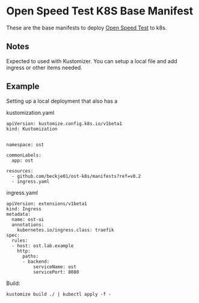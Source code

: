 # Open Speed Test K8S Base Manifest


These are the base manifests to deploy [Open Speed Test](http://openspeedtest.com/) to k8s. 


## Notes

Expected to used with Kustomizer. You can setup a local file and add ingress or other items needed.

## Example

Setting up a local deployment that also has a

kustomization.yaml
```
apiVersion: kustomize.config.k8s.io/v1beta1
kind: Kustomization


namespace: ost

commonLabels:
  app: ost

resources:
  - github.com/beckje01/ost-k8s/manifests?ref=v0.2
  - ingress.yaml
```

ingress.yaml
```
apiVersion: extensions/v1beta1
kind: Ingress
metadata:
  name: ost-ui
  annotations:
    kubernetes.io/ingress.class: traefik
spec:
  rules:
  - host: ost.lab.example
    http:
      paths:
      - backend:
          serviceName: ost
          servicePort: 8080
```

Build:
```
kustomize build ./ | kubectl apply -f -
```